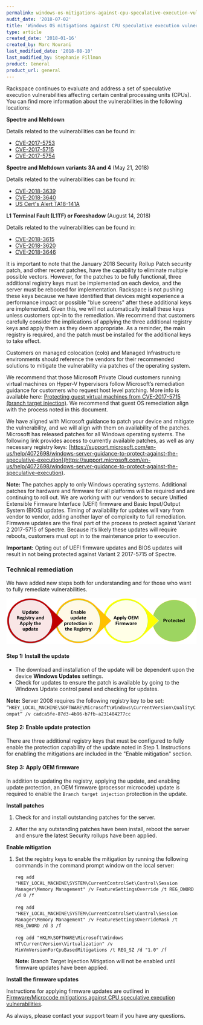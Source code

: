 ```yaml
---
permalink: windows-os-mitigations-against-cpu-speculative-execution-vulnerabilities/
audit_date: '2018-07-02'
title: 'Windows OS mitigations against CPU speculative execution vulnerabilities'
type: article
created_date: '2018-01-16'
created_by: Marc Nourani
last_modified_date: '2018-08-10'
last_modified_by: Stephanie Fillmon
product: General
product_url: general
---
```


Rackspace continues to evaluate and address a set of speculative execution vulnerabilities affecting certain central processing units (CPUs). You can find more information about the vulnerabilities in the following locations:

**Spectre and Meltdown**

Details related to the vulnerabilities can be found in:

  - [CVE-2017-5753](https://cve.mitre.org/cgi-bin/cvename.cgi?name=CVE-2017-5753)
  - [CVE-2017-5715](https://cve.mitre.org/cgi-bin/cvename.cgi?name=CVE-2017-5715)
  - [CVE-2017-5754](https://cve.mitre.org/cgi-bin/cvename.cgi?name=CVE-2017-5754)

**Spectre and Meltdown variants 3A and 4** (May 21, 2018)

Details related to the vulnerabilities can be found in:

  - [CVE-2018-3639](https://cve.mitre.org/cgi-bin/cvename.cgi?name=CVE-2018-3639)
  - [CVE-2018-3640](https://cve.mitre.org/cgi-bin/cvename.cgi?name=CVE-2018-3640)
  - [US Cert's Alert TA18-141A](https://www.us-cert.gov/ncas/alerts/TA18-141A)

**L1 Terminal Fault (L1TF) or Foreshadow** (August 14, 2018)

Details related to the vulnerabilities can be found in:

  - [CVE-2018-3615](https://cve.mitre.org/cgi-bin/cvename.cgi?name=CVE-2018-3615)
  - [CVE-2018-3620](https://cve.mitre.org/cgi-bin/cvename.cgi?name=CVE-2018-3620)
  - [CVE-2018-3646](https://cve.mitre.org/cgi-bin/cvename.cgi?name=CVE-2018-3646)

It is important to note that the January 2018 Security Rollup Patch security patch, and other recent patches, have the capability to eliminate multiple possible vectors. However, for the patches to be fully functional, three additional registry keys must be implemented on each device, and the server must be rebooted for implementation. Rackspace is not pushing these keys because we have identified that devices might experience a performance impact or possible "blue screens" after these additional keys are implemented. Given this, we will not automatically install these keys unless customers opt-in to the remediation. We recommend that customers carefully consider the implications of applying the three additional registry keys and apply them as they deem appropriate. As a reminder, the main registry is required, and the patch must be installed for the additional keys to take effect.  

Customers on managed colocation (colo) and Managed Infrastructure environments should reference the vendors for their recommended solutions to mitigate the vulnerability via patches of the operating system.  

We recommend that those Microsoft Private Cloud customers running virtual machines on Hyper-V hypervisors follow Microsoft’s remediation guidance for customers who request host level patching.  More info is available here: [Protecting guest virtual machines from CVE-2017-5715 (branch target injection)](https://docs.microsoft.com/en-us/virtualization/hyper-v-on-windows/CVE-2017-5715-and-hyper-v-vms). We recommend that guest OS remediation align with the process noted in this document.

We have aligned with Microsoft guidance to patch your device and mitigate the vulnerability, and we will align with them on availability of the patches. Microsoft has released patches for all Windows operating systems. The following link provides access to currently available patches, as well as any necessary registry keys: [https://support.microsoft.com/en-us/help/4072698/windows-server-guidance-to-protect-against-the-speculative-execution](https://support.microsoft.com/en-us/help/4072698/windows-server-guidance-to-protect-against-the-speculative-execution).

**Note:** The patches apply to only Windows operating systems. Additional patches for hardware and firmware for all platforms will be required and are continuing to roll out. We are working with our vendors to secure Unified Extensible Firmware Interface (UEFI) firmware and Basic Input/Output System (BIOS) updates. Timing of availability for updates will vary from vendor to vendor, adding another layer of complexity to full remediation. Firmware updates are the final part of the process to protect against Variant 2 2017-5715 of Spectre. Because it’s likely these updates will require reboots, customers must opt in to the maintenance prior to execution.

**Important:** Opting out of UEFI firmware updates and BIOS updates will result in not being protected against Variant 2 2017-5715 of Spectre.

### Technical remediation

We have added new steps both for understanding and for those who want to fully remediate vulnerabilities.

<img src="windows-os-remediation.png" />


#### Step 1: Install the update

- The download and installation of the update will be dependent upon the device **Windows Updates** settings.
- Check for updates to ensure the patch is available by going to the Windows Update control panel and checking for updates.

**Note:** Server 2008 requires the following registry key to be set:
``“HKEY_LOCAL_MACHINE\SOFTWARE\Microsoft\Windows\CurrentVersion\QualityCompat” /v cadca5fe-87d3-4b96-b7fb-a231484277cc``

#### Step 2: Enable update protection

There are three additional registry keys that must be configured to fully enable the protection capability of the update noted in Step 1. Instructions for enabling the mitigations are included in the "Enable mitigation" section.

#### Step 3: Apply OEM firmware

In addition to updating the registry, applying the update, and enabling update protection, an OEM firmware (processor microcode) update is required to enable the ``Branch target injection`` protection in the update.  


**Install patches**

1. Check for and install outstanding patches for the server.

2. After the any outstanding patches have been install, reboot the server and ensure the latest Security rollups have been applied.


**Enable mitigation**

1. Set the registry keys to enable the mitigation by running the following commands in the command prompt window on the local server:

       reg add "HKEY_LOCAL_MACHINE\SYSTEM\CurrentControlSet\Control\Session Manager\Memory Management" /v FeatureSettingsOverride /t REG_DWORD /d 0 /f

       reg add "HKEY_LOCAL_MACHINE\SYSTEM\CurrentControlSet\Control\Session Manager\Memory Management" /v FeatureSettingsOverrideMask /t REG_DWORD /d 3 /f

       reg add "HKLM\SOFTWARE\Microsoft\Windows NT\CurrentVersion\Virtualization" /v MinVmVersionForCpuBasedMitigations /t REG_SZ /d "1.0" /f

    **Note:** Branch Target Injection Mitigation will not be enabled until firmware updates have been applied.

**Install the firmware updates**

Instructions for applying firmware updates are outlined in [Firmware/Microcode mitigations against CPU speculative execution vulnerabilities](/support/how-to/firmware-microcode-mitigations-against-cpu-speculative-execution-vulnerabilities/).


As always, please contact your support team if you have any questions.
